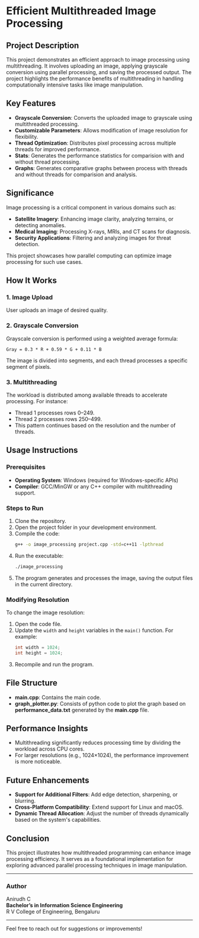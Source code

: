 # Efficient Multithreaded Image Processing

## Project Description
This project demonstrates an efficient approach to image processing using multithreading. It involves uploading an image, applying grayscale conversion using parallel processing, and saving the processed output. The project highlights the performance benefits of multithreading in handling computationally intensive tasks like image manipulation.

## Key Features
- **Grayscale Conversion**: Converts the uploaded image to grayscale using multithreaded processing.
- **Customizable Parameters**: Allows modification of image resolution for flexibility.
- **Thread Optimization**: Distributes pixel processing across multiple threads for improved performance.
- **Stats**: Generates the performance statistics for comparision with and without thread processing.
- **Graphs**: Generates comparative graphs between process with threads and without threads for comparision and analysis.

## Significance
Image processing is a critical component in various domains such as:
- **Satellite Imagery**: Enhancing image clarity, analyzing terrains, or detecting anomalies.
- **Medical Imaging**: Processing X-rays, MRIs, and CT scans for diagnosis.
- **Security Applications**: Filtering and analyzing images for threat detection.

This project showcases how parallel computing can optimize image processing for such use cases.

## How It Works
### 1. Image Upload
User uploads an image of desired quality.

### 2. Grayscale Conversion
Grayscale conversion is performed using a weighted average formula:
```text
Gray = 0.3 * R + 0.59 * G + 0.11 * B
```
The image is divided into segments, and each thread processes a specific segment of pixels.

### 3. Multithreading
The workload is distributed among available threads to accelerate processing. For instance:
- Thread 1 processes rows 0–249.
- Thread 2 processes rows 250–499.
- This pattern continues based on the resolution and the number of threads.

## Usage Instructions
### Prerequisites
- **Operating System**: Windows (required for Windows-specific APIs)
- **Compiler**: GCC/MinGW or any C++ compiler with multithreading support.

### Steps to Run
1. Clone the repository.
2. Open the project folder in your development environment.
3. Compile the code:
   ```bash
   g++ -o image_processing project.cpp -std=c++11 -lpthread
   ```
4. Run the executable:
   ```bash
   ./image_processing
   ```
5. The program generates and processes the image, saving the output files in the current directory.

### Modifying Resolution
To change the image resolution:
1. Open the code file.
2. Update the `width` and `height` variables in the `main()` function. For example:
   ```cpp
   int width = 1024;
   int height = 1024;
   ```
3. Recompile and run the program.

## File Structure
- **main.cpp**: Contains the main code.
- **graph_plotter.py**: Consists of python code to plot the graph based on **performance_data.txt** generated by the **main.cpp** file.

## Performance Insights
- Multithreading significantly reduces processing time by dividing the workload across CPU cores.
- For larger resolutions (e.g., 1024×1024), the performance improvement is more noticeable.

## Future Enhancements
- **Support for Additional Filters**: Add edge detection, sharpening, or blurring.
- **Cross-Platform Compatibility**: Extend support for Linux and macOS.
- **Dynamic Thread Allocation**: Adjust the number of threads dynamically based on the system's capabilities.

## Conclusion
This project illustrates how multithreaded programming can enhance image processing efficiency. It serves as a foundational implementation for exploring advanced parallel processing techniques in image manipulation.

---
### Author
Anirudh C  
**Bachelor’s in Information Science Engineering**  
R V College of Engineering, Bengaluru

---
Feel free to reach out for suggestions or improvements!

